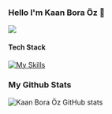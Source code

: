 ### Hello I'm Kaan Bora Öz 👋
![](https://komarev.com/ghpvc/?username=kaanboraoz)

#### Tech Stack
[![My Skills](https://skillicons.dev/icons?i=dotnet,postgres,rust,linux,react,tailwind,nextjs)](https://skillicons.dev)

### My Github Stats
![Kaan Bora Öz GitHub stats](https://github-readme-stats.vercel.app/api?username=kaanboraoz&show_icons=true&theme=radical)
